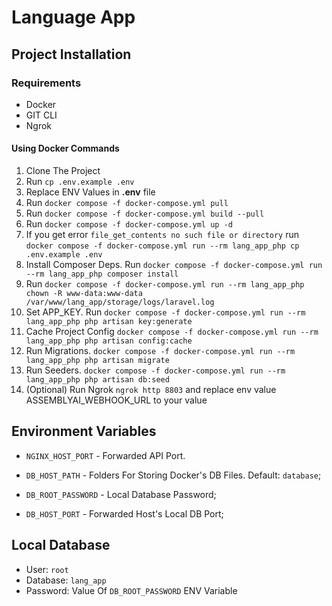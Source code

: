 # Language App

## Project Installation

### Requirements
- Docker
- GIT CLI
- Ngrok

#### Using Docker Commands

1. Clone The Project
2. Run `cp .env.example .env`
3. Replace ENV Values in **.env** file
4. Run `docker compose -f docker-compose.yml pull`
5. Run `docker compose -f docker-compose.yml build --pull`
6. Run `docker compose -f docker-compose.yml up -d`
7. If you get error `file_get_contents no such file or directory` run `docker compose -f docker-compose.yml run --rm lang_app_php cp .env.example .env`
8. Install Composer Deps. Run `docker compose -f docker-compose.yml run --rm lang_app_php composer install`
9. Run `docker compose -f docker-compose.yml run --rm lang_app_php chown -R www-data:www-data /var/www/lang_app/storage/logs/laravel.log`
10. Set APP_KEY. Run `docker compose -f docker-compose.yml run --rm lang_app_php php artisan key:generate`
11. Cache Project Config `docker compose -f docker-compose.yml run --rm lang_app_php php artisan config:cache`
12. Run Migrations. `docker compose -f docker-compose.yml run --rm lang_app_php php artisan migrate`
13. Run Seeders. `docker compose -f docker-compose.yml run --rm lang_app_php php artisan db:seed`
14. (Optional) Run Ngrok `ngrok http 8803` and replace env value ASSEMBLYAI_WEBHOOK_URL to your value

## Environment Variables

- `NGINX_HOST_PORT` - Forwarded API Port.

- `DB_HOST_PATH` - Folders For Storing Docker's DB Files. Default: `database`;
- `DB_ROOT_PASSWORD` - Local Database Password;
- `DB_HOST_PORT` - Forwarded Host's Local DB Port;

## Local Database 

- User: `root`
- Database: `lang_app`
- Password: Value Of `DB_ROOT_PASSWORD` ENV Variable
